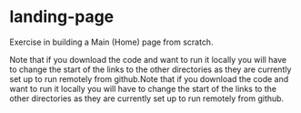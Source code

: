 # landing-page
Exercise in building a Main (Home) page from scratch.

Note that if you download the code and want to run it locally you will have 
to change the start of the links to the other directories as they are
currently set up to run remotely from github.Note that if you download the code and want to run it locally you will have 
to change the start of the links to the other directories as they are
currently set up to run remotely from github.
